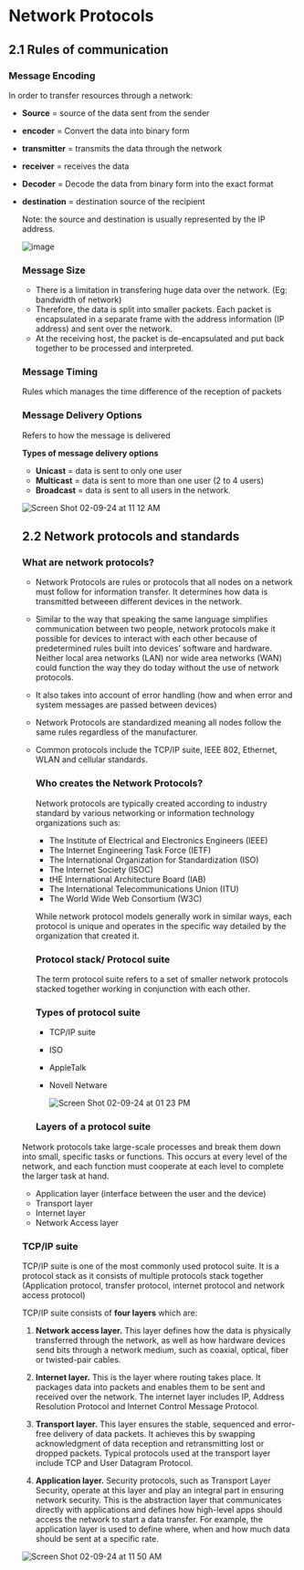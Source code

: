 # Network Protocols

## 2.1 Rules of  communication
  ### Message Encoding
  In order to transfer resources through a network:

- **Source** = source of the data sent from the sender
- **encoder** = Convert the data into binary form
- **transmitter** = transmits the data through the network
- **receiver** = receives the data 
- **Decoder** = Decode the data from binary form into the exact format
- **destination** = destination source of the recipient

  Note: the source and destination is usually represented by the IP address.

  ![image](https://github.com/Fong20/Learning-repository/assets/150316121/5fd44ea1-3047-44e4-93dc-05753af89670)


  ### Message Size
  - There is a limitation in transfering huge data over the network. (Eg: bandwidth of network)
  - Therefore, the data is split into smaller packets. Each packet is encapsulated in a separate frame with the address         information (IP address) and sent over the network.
  - At the receiving host, the packet is de-encapsulated and put back together to be processed and interpreted.

  ### Message Timing
  Rules which manages the time difference of the reception of packets
 
  ### Message Delivery Options
  Refers to how the message is delivered
  
  **Types of message delivery options**
  - **Unicast** = data is sent to only one user
  - **Multicast** = data is sent to more than one user (2 to 4 users)
  - **Broadcast** = data is sent to all users in the network.

  ![Screen Shot 02-09-24 at 11 12 AM](https://github.com/Fong20/Learning-repository/assets/150316121/355041e7-b711-438f-a48f-787642f9f7f8)

  ## 2.2 Network protocols and standards

  ### What are network protocols?
  - Network Protocols are rules or protocols that all nodes on a network must follow for information transfer. It               determines how data is transmitted betweeen different devices in the network.
    
  - Similar to the way that speaking the same language simplifies communication between two people, network protocols make      it possible for devices to interact with each other because of predetermined rules built into devices’ software and         hardware. Neither local area networks (LAN) nor wide area networks (WAN) could function the way they do today without       the use of network protocols.
    
  - It also takes into account of error handling (how and when error and system messages are passed between devices)
   
  - Network Protocols are standardized meaning all nodes follow the same rules regardless of the manufacturer.
    
  - Common protocols include the TCP/IP suite, IEEE 802, Ethernet, WLAN and cellular standards.
 
    ### Who creates the Network Protocols?
    Network protocols are typically created according to industry standard by various networking or information technology      organizations such as:

    - The Institute of Electrical and Electronics Engineers (IEEE)
    - The Internet Engineering Task Force (IETF)
    - The International Organization for Standardization (ISO)
    - The Internet Society (ISOC)
    - tHE International Architecture Board (IAB)
    - The International Telecommunications Union (ITU)
    - The World Wide Web Consortium (W3C)
    
    While network protocol models generally work in similar ways, each protocol is unique and operates in the specific way      detailed by the organization that created it.
    
    ### Protocol stack/ Protocol suite
    The term protocol suite refers to a set of smaller network protocols stacked together working in conjunction with each      other.

    ### Types of protocol suite
    - TCP/IP suite
    - ISO
    - AppleTalk
    - Novell Netware
 
      ![Screen Shot 02-09-24 at 01 23 PM](https://github.com/Fong20/Learning-repository/assets/150316121/937d4ec1-692d-43ee-9979-81a0458ac38a)
 
    ### Layers of a protocol suite
   Network protocols take large-scale processes and break them down into small, specific tasks or functions. This occurs at    every level of the network, and each function must cooperate at each level to complete the larger task at hand. 
    
    - Application layer (interface between the user and the device)
    - Transport layer
    - Internet layer
    - Network Access layer

    ### TCP/IP suite
    TCP/IP suite is one of the most commonly used protocol suite. It is a protocol stack as it consists of multiple             protocols stack together (Application protocol, transfer protocol, internet protocol and network access protocol)

    TCP/IP suite consists of **four layers** which are:

    1. **Network access layer.** This layer defines how the data is physically transferred through the network, as well as         how hardware devices send bits through a network medium, such as coaxial, optical, fiber or twisted-pair cables.
    
    2. **Internet layer.** This is the layer where routing takes place. It packages data into packets and enables them to          be sent and received over the network. The internet layer includes IP, Address Resolution Protocol and Internet             Control Message Protocol.
       
    3. **Transport layer.** This layer ensures the stable, sequenced and error-free delivery of data packets. It achieves          this by swapping acknowledgment of data reception and retransmitting lost or dropped packets. Typical protocols             used at the transport layer include TCP and User Datagram Protocol.
      
    4. **Application layer.** Security protocols, such as Transport Layer Security, operate at this layer and play an              integral part in ensuring network security. This is the abstraction layer that communicates directly with                   applications and defines how high-level apps should access the network to start a data transfer. For example, the           application layer is used to define where, when and how much data should be sent at a specific rate.
      
    

  ![Screen Shot 02-09-24 at 11 50 AM](https://github.com/Fong20/Learning-repository/assets/150316121/b44117ad-5d92-4e16-8bb8-d01dc05a1b5f)

